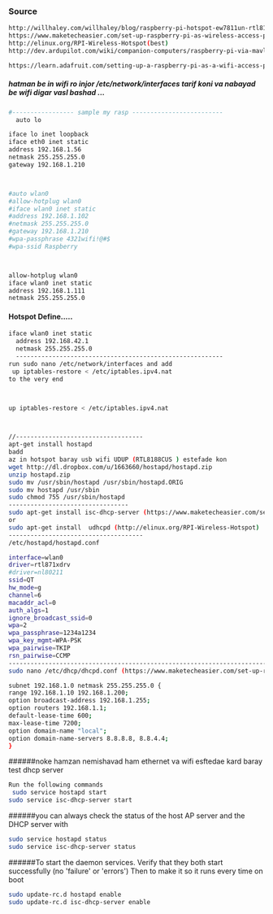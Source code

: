 ### Source 
````bash
http://willhaley.com/willhaley/blog/raspberry-pi-hotspot-ew7811un-rtl8188cus/
https://www.maketecheasier.com/set-up-raspberry-pi-as-wireless-access-point/
http://elinux.org/RPI-Wireless-Hotspot(best)
http://dev.ardupilot.com/wiki/companion-computers/raspberry-pi-via-mavlink/making-a-mavlink-wifi-bridge-using-the-raspberry-pi/

https://learn.adafruit.com/setting-up-a-raspberry-pi-as-a-wifi-access-point/install-software (best)
````

##### hatman be in wifi ro injor /etc/network/interfaces  tarif koni va nabayad be wifi digar vasl bashad ...
````bash
#----------------- sample my rasp -------------------------
  auto lo

iface lo inet loopback
iface eth0 inet static
address 192.168.1.56
netmask 255.255.255.0
gateway 192.168.1.210



#auto wlan0
#allow-hotplug wlan0
#iface wlan0 inet static
#address 192.168.1.102
#netmask 255.255.255.0
#gateway 192.168.1.210
#wpa-passphrase 4321wifi!@#$
#wpa-ssid Raspberry



allow-hotplug wlan0
iface wlan0 inet static
address 192.168.1.111
netmask 255.255.255.0
````
#### Hotspot Define.....
````bash
iface wlan0 inet static
  address 192.168.42.1
  netmask 255.255.255.0
  ---------------------------------------------------------
run sudo nano /etc/network/interfaces and add 
 up iptables-restore < /etc/iptables.ipv4.nat
to the very end



up iptables-restore < /etc/iptables.ipv4.nat



//-----------------------------------
apt-get install hostapd
badd 
az in hotspot baray usb wifi UDUP (RTL8188CUS ) estefade kon 
wget http://dl.dropbox.com/u/1663660/hostapd/hostapd.zip
unzip hostapd.zip 
sudo mv /usr/sbin/hostapd /usr/sbin/hostapd.ORIG 
sudo mv hostapd /usr/sbin
sudo chmod 755 /usr/sbin/hostapd
---------------------------------
sudo apt-get install isc-dhcp-server (https://www.maketecheasier.com/set-up-raspberry-pi-as-wireless-access-point/)
or 
sudo apt-get install  udhcpd (http://elinux.org/RPI-Wireless-Hotspot)
-------------------------------------
/etc/hostapd/hostapd.conf

interface=wlan0
driver=rtl871xdrv
#driver=nl80211
ssid=QT
hw_mode=g
channel=6
macaddr_acl=0
auth_algs=1
ignore_broadcast_ssid=0
wpa=2
wpa_passphrase=1234a1234
wpa_key_mgmt=WPA-PSK
wpa_pairwise=TKIP
rsn_pairwise=CCMP
--------------------------------------------------------------------------------
sudo nano /etc/dhcp/dhcpd.conf (https://www.maketecheasier.com/set-up-raspberry-pi-as-wireless-access-point/)

subnet 192.168.1.0 netmask 255.255.255.0 {
range 192.168.1.10 192.168.1.200;
option broadcast-address 192.168.1.255;
option routers 192.168.1.1;
default-lease-time 600;
max-lease-time 7200;
option domain-name "local";
option domain-name-servers 8.8.8.8, 8.8.4.4;
}

````

######noke hamzan nemishavad ham ethernet va wifi esftedae kard baray test dhcp server 
````bash
Run the following commands
 sudo service hostapd start 
sudo service isc-dhcp-server start
````
######you can always check the status of the host AP server and the DHCP server with
````bash
sudo service hostapd status
sudo service isc-dhcp-server status

````

######To start the daemon services. Verify that they both start successfully (no 'failure' or 'errors') Then to make it so it runs every time on boot
````bash
sudo update-rc.d hostapd enable 
sudo update-rc.d isc-dhcp-server enable
````
